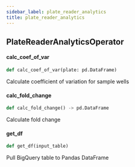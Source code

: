 ```yaml
---
sidebar_label: plate_reader_analytics
title: plate_reader_analytics
---
```


## PlateReaderAnalyticsOperator

#### calc\_coef\_of\_var

```python
def calc_coef_of_var(plate: pd.DataFrame)
```

Calculate coefficient of variation for sample wells

#### calc\_fold\_change

```python
def calc_fold_change() -> pd.DataFrame
```

Calculate fold change

#### get\_df

```python
def get_df(input_table)
```

Pull BigQuery table to Pandas DataFrame

